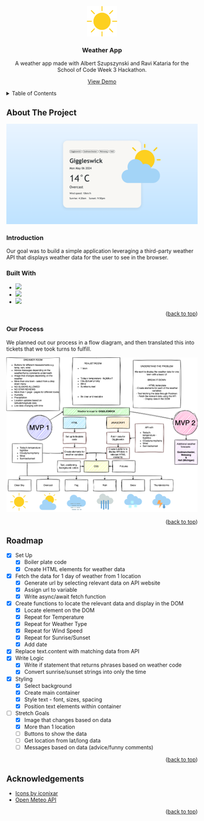 <a name="readme-top"></a>

<!-- PROJECT LOGO -->
<div align="center">
  <a href="https://github.com/erinshien/weatherapp">
    <img src="icons/sun_1163662.png" alt="Logo" width="80" height="80">
  </a>

  <h3 align="center">Weather App</h3>

  <p align="center">
    A weather app made with Albert Szupszynski and Ravi Kataria for the School of Code Week 3 Hackathon.
    </p>
   <p><a href="https://erinshien.github.io/weatherapp/">View Demo</a></p>
</div>

<!-- TABLE OF CONTENTS -->
   <details>
  <summary>Table of Contents</summary>
  <ol>
    <li>
      <a href="#about-the-project">About The Project</a>
      <ul>
        <li><a href="#introduction">Introduction</a></li>
        <li><a href="#built-with">Built With</a></li>
          <li><a href="#our-process">Our Process</a></li>
      </ul>
    </li>
    <li><a href="#roadmap">Roadmap</a></li>
    <li><a href="#acknowledgements">Acknowledgements</a></li>
  </ol>
</details>

<!-- ABOUT THE PROJECT -->
## About The Project

![screenshot of weather app live site](./sitepreview.png)

### Introduction

Our goal was to build a simple application leveraging a third-party weather API that displays weather data for the user to see in the browser.

### Built With

* <img src="https://img.shields.io/badge/html5-%23E34F26.svg?style=for-the-badge&logo=html5&logoColor=white">
* <img src="https://img.shields.io/badge/css3-%231572B6.svg?style=for-the-badge&logo=css3&logoColor=white">
* <img src="https://img.shields.io/badge/javascript-%23323330.svg?style=for-the-badge&logo=javascript&logoColor=%23F7DF1E">

<p align="right">(<a href="#readme-top">back to top</a>)</p>

### Our Process

We planned out our process in a flow diagram, and then translated this into tickets that we took turns to fulfill.

![flow diagram of app build plan](./drawio.png)

<p align="right">(<a href="#readme-top">back to top</a>)</p>

<!-- ROADMAP -->
## Roadmap

- [x] Set Up
    - [x] Boiler plate code
    - [x] Create HTML elements for weather data
- [x] Fetch the data for 1 day of weather from 1 location
    - [x] Generate url by selecting relevant data on API website
    - [x] Assign url to variable
    - [x] Write async/await fetch function
- [x] Create functions to locate the relevant data and display in the DOM
    - [x] Locate element on the DOM
    - [x] Repeat for Temperature
    - [x] Repeat for Weather Type
    - [x] Repeat for Wind Speed
    - [x] Repeat for Sunrise/Sunset
    - [x] Add date
- [x] Replace text.content with matching data from API
- [x] Write Logic
    - [x] Write if statement that returns phrases based on weather code
    - [x] Convert sunrise/sunset strings into only the time
- [x] Styling
    - [x] Select background
    - [x] Create main container
    - [x] Style text - font, sizes, spacing
    - [x] Position text elements within container
- [ ] Stretch Goals
    - [x] Image that changes based on data
    - [x] More than 1 location
    - [ ] Buttons to show the data
    - [ ] Get location from lat/long data
    - [ ] Messages based on data (advice/funny comments)

<p align="right">(<a href="#readme-top">back to top</a>)</p>

<!-- ACKNOWLEDGEMENTS -->
## Acknowledgements

* [Icons by iconixar](https://www.freepik.com/author/user8839173/icons/iconixar-flat_822?t=f&query=weather)
* [Open Meteo API](https://open-meteo.com/)

<p align="right">(<a href="#readme-top">back to top</a>)</p>


